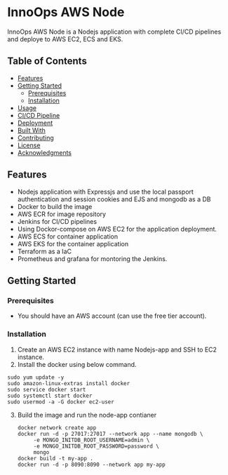 # InnoOps AWS Node


InnoOps AWS Node is a Nodejs application with complete CI/CD pipelines and deploye to AWS EC2, ECS and EKS.

## Table of Contents
- [Features](#features)
- [Getting Started](#getting-started)
  - [Prerequisites](#prerequisites)
  - [Installation](#installation)
- [Usage](#usage)
- [CI/CD Pipeline](#cicd-pipeline)
- [Deployment](#deployment)
- [Built With](#built-with)
- [Contributing](#contributing)
- [License](#license)
- [Acknowledgments](#acknowledgments)

## Features
- Nodejs application with Expressjs and use the local passport authentication and session cookies and EJS and mongodb as a DB
- Docker to build the image
- AWS ECR for image repository
- Jenkins for CI/CD pipelines
- Using Dockor-compose on AWS EC2 for the application deployment.
- AWS ECS for container application
- AWS EKS for the container application
- Terraform as a IaC
- Prometheus and grafana for montoring the Jenkins.

## Getting Started

### Prerequisites
- You should have an AWS account (can use the free tier account).

### Installation
1. Create an AWS EC2 instance with name Nodejs-app and SSH to EC2 instance.
2. Install the docker using below command.
```
sudo yum update -y
sudo amazon-linux-extras install docker
sudo service docker start
sudo systemctl start docker
sudo usermod -a -G docker ec2-user
```
3. Build the image and run the node-app contianer
   ```
   docker network create app
   docker run -d -p 27017:27017 --network app --name mongodb \
        -e MONGO_INITDB_ROOT_USERNAME=admin \
        -e MONGO_INITDB_ROOT_PASSWORD=password \
        mongo
   docker build -t my-app .
   docker run -d -p 8090:8090 --network app my-app
   ```

